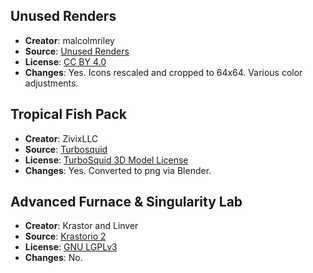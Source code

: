 ## Unused Renders

- **Creator**: malcolmriley
- **Source**: [Unused Renders](https://github.com/malcolmriley/unused-renders)
- **License**: [CC BY 4.0](https://creativecommons.org/licenses/by/4.0/)
- **Changes**: Yes. Icons rescaled and cropped to 64x64. Various color adjustments.

## Tropical Fish Pack

- **Creator**: ZivixLLC
- **Source**: [Turbosquid](https://www.turbosquid.com/3d-models/free-tropical-fish-pack-3d-model/652729)
- **License**: [TurboSquid 3D Model License](https://blog.turbosquid.com/turbosquid-3d-model-license/)
- **Changes**: Yes. Converted to png via Blender.

## Advanced Furnace & Singularity Lab

- **Creator**: Krastor and Linver
- **Source**: [Krastorio 2](https://mods.factorio.com/mod/Krastorio2)
- **License**: [GNU LGPLv3](https://opensource.org/license/lgpl-3.0)
- **Changes**: No.